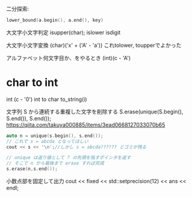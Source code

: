 二分探索:
```cpp
lower_bound(a.begin(), a.end(), key)
```

大文字小文字判定
isupper(char);
islower
isdigit

大文字小文字変換
(char)('x' + ('A' - 'a'))
これtolower, toupperでよかった

アルファベット何文字目か、をやるとき
(int)(c - 'A')

# char to int
int (c - '0')
int to char
to_string(i)

文字列 S から連続する重複した文字を削除する
S.erase(unique(S.begin(), S.end()), S.end());
https://qiita.com/takuya000885/items/3ead0668127033070b65

```cpp
auto n = unique(s.begin(), s.end());
// これで s = abcda となってほしい
cout << s << '\n';//しかし s = abcda?????? とゴミが残る

// unique は返り値として ? の先頭を指すポインタを返す
// そこで n から最後まで erase すれば完成
s.erase(n,s.end());
```

小数点部を固定して出力
cout << fixed << std::setprecision(12) << ans << endl;
